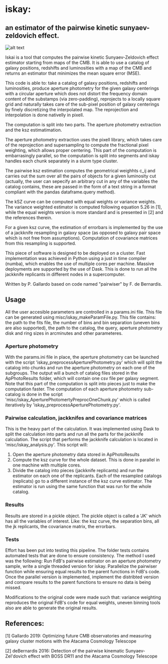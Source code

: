# iskay: 
## an estimator of the pairwise kinetic sunyaev-zeldovich effect.

![alt text](https://raw.githubusercontent.com/patogallardo/iskay/master/imgs/cover.PNG "ksz diagram")

Iskai is a tool that computes the pairwise kinetic Sunyaev-Zeldovich effect estimator starting from maps of the CMB. It is able to use a catalog of galaxy positions, redshifts and luminosities with a map of the CMB and returns an estimator that minimizes the mean square error (MSE).

This code is able to: take a catalog of galaxy positions, redshifts and luminosities, produce aperture photometry for the given galaxy centerings with a circular aperture  which does not distort the frequency domain content of the substamps (via zero-padding), reprojects to a locally square grid and naturally takes care of the sub-pixel position of galaxy centerings by finely discretizing the interpolated map. The reprojection and interpolation is done nativelly in pixell.

The computation is split into two parts. The aperture photometry extraction and the ksz estimatimation.

The aperture photometry extraction uses the pixell library, which takes care of the reprojection and supersampling to compute the fractional pixel weighting, which allows proper centering. This part of the computation is embarrasingly parallel, so the computation is split into segments and iskay handles each chunk separately in a slurm type cluster.

The pairwise ksz estimation computes the geometrical weighhts c_ij and carries out the sum over all the pairs of objects for a given luminosity cut (actually, the user can sepecify an arbitrary cut in any of the variables the catalog contains, these are passed in the form of a text string in a format compliant with the pandas dataframe.query method). 

The kSZ curve can be computed with equal weights or variance weights. The variance weighted estimator is computed following equation 5.26 in [1], while the equal weights version is more standard and is presented in [2] and the references therein.

For a given ksz curve, the estimation of errorbars is implemented by the use of a jackknife resampling in galaxy space (as opposed to galaxy pair space which is not free from assumptions). Computation of covariance matrices from this resampling is supported. 

This piece of software is designed to be deployed on a cluster. Fast implementation was achieved in Python using a just in time compiler (numba), which enables the use of multiple cores per machine. Massive deployments are supported by the use of Dask. This is done to run all the jackknife replicants in different nodes in a supercomputer.

Written by P. Gallardo based on code named "pairwiser" by F. de Bernardis.

## Usage

All the user accesible parameters are controlled in a params.ini file. This file can be generated using misc/iskay_makeParamFile.py. This file contains: the path to the fits file, the number of bins and bin separation (uneven bins are also supported), the path to the catalog, the query, aperture photometry disk and ring sizes in arcminutes and other parameteres.

### Aperture photometry
With the params.ini file in place, the aperture photometry can be launched with the script 'iskay_preprocessAperturePhotometry.py' which will split the catalog into chunks and run the aperture photometry on each one of the subgroups. The output will a bunch of catalog files stored in the ApPhotoResults folder, which will contain one csv file per galaxy segment. Note that this part of the computation is split into pieces just to make the computation faster. The computation of each aperture photometry sub-catalog is done in the script 'misc/iskay_AperturePhotomertyPreprocOneChunk.py' which is called iteratively by 'iskay_preprocessAperturePhotometry.py'.

### Pairwise calculation, jackknifes and covariance matrices

This is the heavy part of the calculation. It was implemented using Dask to split the calculation into parts and run all the parts for the jackknife calculation. The script that performs the jackknife calculation is located in 'misc/iskay_analysis.py'. This script will:

1) Open the aperture photometry data stored in ApPhotoResults
2) Compute the ksz curve for the whole dataset. This is done in parallel in one machine with multiple cores.
3) Divide the catalog into pieces (jackknife replicants) and run the estimator on each one of the replicants. Each of the resampled catalogs (replicats) go to a different instance of the ksz curve estimator. The estimator is run using the same function that was run for the whole catalog.

### Results

Results are stored in a pickle object. The pickle object is called a 'JK' which has all the variables of interest. Like: the ksz curve, the separation bins, all the jk replicants, the covariance matrix, the errorbars.

### Tests

Effort has been put into testing this pipeline. The folder tests contains automated tests that are done to ensure consistency. The method I used was the following: Run FdB's pairwise estimator on an aperture photometry sample, write a single threaded version for iskay. Parallelize the pairwiser function while ensuring equal results to the parent functions in FdB's code. Once the parallel version is implemented, implement the distribted version and compare results to the parent functions to ensure no data is being missed.

Modifications to the original code were made such that: variance weighting reproduces the original FdB's code for equal weights, uneven binning tools also are able to generate the original results.

## References:
[1] Gallardo 2019: Optimizing future CMB observatories and measuring galaxy cluster motions with the Atacama Cosmology Telescope

[2] deBernardis 2016: Detection of the pairwise kinematic Sunyaev-Zel'dovich effect with BOSS DR11 and the Atacama Cosmology Telescope
